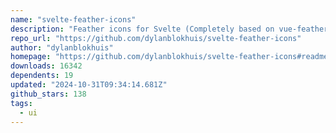 ```yaml
---
name: "svelte-feather-icons"
description: "Feather icons for Svelte (Completely based on vue-feather-icons by EGOIST)"
repo_url: "https://github.com/dylanblokhuis/svelte-feather-icons"
author: "dylanblokhuis"
homepage: "https://github.com/dylanblokhuis/svelte-feather-icons#readme"
downloads: 16342
dependents: 19
updated: "2024-10-31T09:34:14.681Z"
github_stars: 138
tags: 
  - ui
---
```

